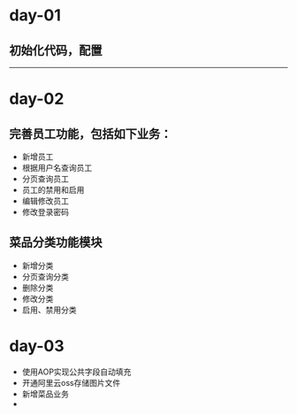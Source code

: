 # day-01 #
## 初始化代码，配置 ##

---

# day-02 #
## 完善员工功能，包括如下业务： ##  

- 新增员工
- 根据用户名查询员工
- 分页查询员工
- 员工的禁用和启用
- 编辑修改员工
- 修改登录密码

## 菜品分类功能模块 ##

- 新增分类
- 分页查询分类
- 删除分类
- 修改分类
- 启用、禁用分类

# day-03 #

- 使用AOP实现公共字段自动填充
- 开通阿里云oss存储图片文件
- 新增菜品业务
- 